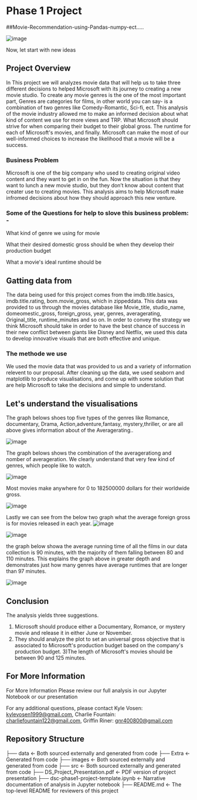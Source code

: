 # Phase 1 Project

##Movie-Recommendation-using-Pandas-numpy-ect.....

![image](https://winlights.com/photography-lighting/lighting-36.jpg)


Now, let start with new ideas

## Project Overview
In This project we will analyzes movie data that will help us to take three different decisions to helped Microsoft with its journey to creating a new movie studio. To create any movie genres is the one of the most important part, Genres are categories for films, in other world you can say- is a combination of two genres like Comedy-Romantic, Sci-fi, ect. This analysis of the movie industry allowed me to make an informed decision about what kind of content we use for more views and TRP. What Microsoft should strive for when comparing their budget to their global gross. The runtime for each of Microsoft's movies, and finally. Microsoft can make the most of our well-informed choices to increase the likelihood that a movie will be a success. 

### Business Problem

Microsoft is one of the big company who used to creating original video content and they want to get in on the fun. Now the situation is that they want to lunch a new movie studio, but they don’t know about content that creater use to creating movies. This analysis aims to help Microsoft make infromed decisions about how they should approach this new venture.

### Some of the Questions for help to slove this business problem: -

What kind of genre we using for movie

What their desired domestic gross should be when they develop their production budget

What a movie's ideal runtime should be

## Gatting data from

The data being used for this project comes from the imdb.title.basics, imdb.title.rating, bom.movie_gross, which in zippeddata. This data was provided to us through the movies database like Movie_title, studio_name, domeomestic_gross,	foreign_gross, year, genres, averagerating, Original_title,	runtime_minutes and so on. In order to convey the strategy we think Microsoft should take in order to have the best chance of success in their new conflict between giants like Disney and Netflix, we used this data to develop innovative visuals that are both effective and unique.

### The methode we use

We used the movie data that was provided to us and a variety of information relevent to our proposal. After cleaning up the data, we used seaborn and matplotlib to produce visualisations, and come up with some solution that are help Microsoft to take the decisions and simple to understand.

## Let's understand the visualisations  

The graph belows shoes top five types of the genres like Romance, documentary, Drama, Action,adventure,fantasy, mystery,thriller, or are all above gives information about of the Averagerating..

![image](https://user-images.githubusercontent.com/119024066/208545841-8e884aa3-829d-401a-b201-4ae6cece039b.png)

The graph belows shows the combination of the averagerationg and nomber of averageration. We clearly understand that very few kind of genres, which people like to watch.

![image](https://user-images.githubusercontent.com/119024066/208546287-1476c9d3-2e19-40e3-96db-0ddbbee255ce.png)

Most movies make anywhere for 0 to 182500000  dollars for their worldwide gross.

![image](https://user-images.githubusercontent.com/119024066/208546322-19505871-af71-4ae9-89cf-c08f6b28728a.png)

Lastly we can see from the below two graph what the average foreign gross is for movies released in each year.
![image](https://user-images.githubusercontent.com/119024066/208546342-b8824516-7393-4509-97a8-2317a80397e3.png)

![image](https://user-images.githubusercontent.com/119024066/208546382-91265e67-5f60-4a77-a993-99728673e5d2.png)

the graph below showa the average running time of all the films in our data collection is 90 minutes, with the majority of them falling between 80 and 110 minutes.
This explains the graph above in greater depth and demonstrates just how many genres have average runtimes that are longer than 97 minutes.

![image](https://user-images.githubusercontent.com/119024066/208551282-e1c79411-7eb0-4904-b263-d9a87b87e704.png)



## Conclusion
The analysis yields three suggestions.
1) Microsoft should produce either a Documentary, Romance, or mystery movie and release it in either June or November.
2) They should analyze the plot to set an universal gross objective that is associated to Microsoft's production budget based on the company's production budget.
3)The length of Microsoft's movies should be between 90 and 125 minutes.

## For More Information
For More Information
Please review our full analysis in our Jupyter Notebook or our presentation

For any additional questions, please contact Kyle Vosen: kylevosen1999@gmail.com, Charlie Fountain: charliefountain122@gmail.com, Griffin Riner: gnr400800@gmail.com
## Repository Structure
├── data                                <- Both sourced externally and generated from code
├── Extra                               <- Generated from code
├── images                              <- Both sourced externally and generated from code
├── src                                 <- Both sourced externally and generated from code
├── DS_Project_Presentation.pdf         <- PDF version of project presentation
├── dsc-phase1-project-template.ipynb   <- Narrative documentation of analysis in Jupyter notebook
├── README.md                           <- The top-level README for reviewers of this project
